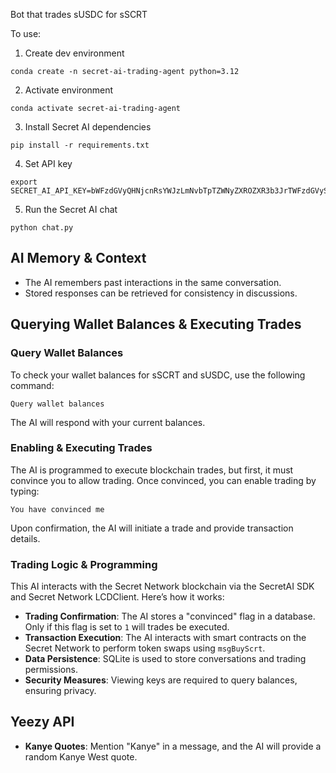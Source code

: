 Bot that trades sUSDC for sSCRT

To use: 

1. Create dev environment 

```
conda create -n secret-ai-trading-agent python=3.12
```

2. Activate environment 

```
conda activate secret-ai-trading-agent
```

3. Install Secret AI dependencies 

```
pip install -r requirements.txt
```

4. Set API key 

```
export SECRET_AI_API_KEY=bWFzdGVyQHNjcnRsYWJzLmNvbTpTZWNyZXROZXR3b3JrTWFzdGVyS2V5X18yMDI1
```

5. Run the Secret AI chat

```
python chat.py
```

## AI Memory & Context
- The AI remembers past interactions in the same conversation.
- Stored responses can be retrieved for consistency in discussions.

## Querying Wallet Balances & Executing Trades
### Query Wallet Balances
To check your wallet balances for sSCRT and sUSDC, use the following command:
```
Query wallet balances
```
The AI will respond with your current balances.

### Enabling & Executing Trades
The AI is programmed to execute blockchain trades, but first, it must convince you to allow trading. Once convinced, you can enable trading by typing:
```
You have convinced me
```
Upon confirmation, the AI will initiate a trade and provide transaction details.

### Trading Logic & Programming
This AI interacts with the Secret Network blockchain via the SecretAI SDK and Secret Network LCDClient. Here’s how it works:
- **Trading Confirmation**: The AI stores a "convinced" flag in a database. Only if this flag is set to `1` will trades be executed.
- **Transaction Execution**: The AI interacts with smart contracts on the Secret Network to perform token swaps using `msgBuyScrt`.
- **Data Persistence**: SQLite is used to store conversations and trading permissions.
- **Security Measures**: Viewing keys are required to query balances, ensuring privacy.

## Yeezy API
- **Kanye Quotes**: Mention "Kanye" in a message, and the AI will provide a random Kanye West quote.

